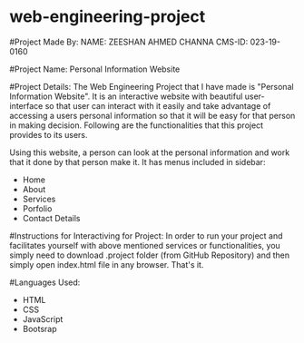# web-engineering-project

#Project Made By: 
NAME: ZEESHAN AHMED CHANNA 
CMS-ID: 023-19-0160

#Project Name: Personal Information Website

#Project Details:
The Web Engineering Project that I have made is "Personal Information Website". It is an interactive website with beautiful user-interface so that user can interact with it easily and take advantage of accessing a users personal information so that it will be easy for that person in making decision. Following are the functionalities that this project provides to its users.

Using this website, a person can look at the personal information and work that it done by that person make it.
It has menus included in sidebar: 
- Home
- About
- Services
- Porfolio
- Contact Details


#Instructions for Interactiving for Project:
In order to run your project and facilitates yourself with above mentioned services or functionalities, you simply need to download .project folder (from GitHub Repository) and then simply open index.html file in any browser. That's it. 

#Languages Used:
- HTML
- CSS
- JavaScript
- Bootsrap
